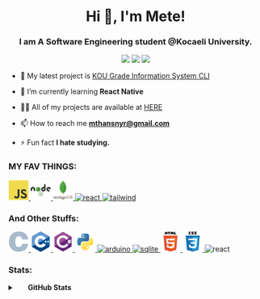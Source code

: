 <h1 align="center">Hi 👋, I'm Mete!</h1>
<h3 align="center">I am A Software Engineering student @Kocaeli University.</h3>

<p align="center"> <a href="https://linkedin.com/in/metehansenyer"><img src="https://img.shields.io/badge/@metehansenyer-E4405F?style=for-the-badge&logo=linkedin&logoColor=white&labelColor=0077B5&color=%23555555"></a> <a href="https://instagram.com/metehansenyer"><img src="https://img.shields.io/badge/@metehansenyer-E4405F?style=for-the-badge&logo=instagram&logoColor=white&labelColor=E4405F&color=%23555555"></a> <a href="https://twitter.com/mitefaz"><img src="https://img.shields.io/badge/@mitefaz-E4405F?style=for-the-badge&logo=x&logoColor=white&labelColor=14171A&color=%23555555"></a>

</p>

- 🔭 My latest project is [KOU Grade Information System CLI](https://github.com/metehansenyer/KOU-Not-Bilgi-Sistemi-CLI)

- 🌱 I’m currently learning **React Native**

- 👨‍💻 All of my projects are available at [HERE](https://github.com/metehansenyer?tab=repositories&q=&type=public&language=&sort=)

- 📫 How to reach me **mthansnyr@gmail.com**

- ⚡ Fun fact **I hate studying.**

<h3 align="left">MY FAV THINGS:</h3>
<p align="left"> 
  <a href="https://developer.mozilla.org/en-US/docs/Web/JavaScript" target="_blank" rel="noreferrer"> <img src="https://raw.githubusercontent.com/devicons/devicon/master/icons/javascript/javascript-original.svg" alt="javascript" width="40" height="40"/> </a>
  <a href="https://nodejs.org" target="_blank" rel="noreferrer"> <img src="https://raw.githubusercontent.com/devicons/devicon/master/icons/nodejs/nodejs-original-wordmark.svg" alt="nodejs" width="40" height="40"/> </a>
  <a href="https://www.mongodb.com/" target="_blank" rel="noreferrer"> <img src="https://raw.githubusercontent.com/devicons/devicon/master/icons/mongodb/mongodb-original-wordmark.svg" alt="mongodb" width="40" height="40"/> </a>
  <a href="https://react.dev/" target="_blank" rel="noreferrer"> <img src="https://cdn.jsdelivr.net/gh/devicons/devicon@latest/icons/react/react-original-wordmark.svg" alt="react" width="40" height="40"/> </a>
  <a href="https://tailwindcss.com/" target="_blank" rel="noreferrer"> <img src="https://www.vectorlogo.zone/logos/tailwindcss/tailwindcss-icon.svg" alt="tailwind" width="40" height="40"/> </a>
</p>

<h3 align="left">And Other Stuffs:</h3>
<p align="left">
  <a href="https://www.open-std.org/jtc1/sc22/wg14/" target="_blank" rel="noreferrer"> <img src="https://raw.githubusercontent.com/devicons/devicon/master/icons/c/c-original.svg" alt="c" width="40" height="40"/> </a>
  <a href="https://isocpp.org" target="_blank" rel="noreferrer"> <img src="https://raw.githubusercontent.com/devicons/devicon/master/icons/cplusplus/cplusplus-original.svg" alt="cplusplus" width="40" height="40"/> </a>
  <a href="https://learn.microsoft.com/tr-tr/dotnet/csharp/" target="_blank" rel="noreferrer"> <img src="https://raw.githubusercontent.com/devicons/devicon/ca28c779441053191ff11710fe24a9e6c23690d6/icons/csharp/csharp-original.svg" alt="csharp" width="40" height="40"/> </a>
  <a href="https://www.python.org" target="_blank" rel="noreferrer"> <img src="https://raw.githubusercontent.com/devicons/devicon/master/icons/python/python-original.svg" alt="python" width="40" height="40"/> </a>
  <a href="https://www.arduino.cc/" target="_blank" rel="noreferrer"> <img src="https://cdn.worldvectorlogo.com/logos/arduino-1.svg" alt="arduino" width="40" height="40"/> </a>
  <a href="https://www.sqlite.org/" target="_blank" rel="noreferrer"> <img src="https://www.vectorlogo.zone/logos/sqlite/sqlite-icon.svg" alt="sqlite" width="40" height="40"/> </a>
  <a href="https://www.w3.org/html/" target="_blank" rel="noreferrer"> <img src="https://raw.githubusercontent.com/devicons/devicon/master/icons/html5/html5-original-wordmark.svg" alt="html5" width="40" height="40"/> </a>
  <a href="https://www.w3schools.com/css/" target="_blank" rel="noreferrer"> <img src="https://raw.githubusercontent.com/devicons/devicon/master/icons/css3/css3-original-wordmark.svg" alt="css3" width="40" height="40"/> </a
  <a href="https://nextjs.org/" target="_blank" rel="noreferrer"> <img src="https://cdn.jsdelivr.net/gh/devicons/devicon@latest/icons/nextjs/nextjs-original.svg" alt="react" width="40" height="40"/> </a>
</p>

<h3 align="left">Stats:</h3>
<details>
  <summary> &nbsp; &nbsp; &nbsp; <b>GitHub Stats</b></summary>
  <br>
  <img align="left" src="https://github-readme-stats.vercel.app/api/top-langs?username=metehansenyer&show_icons=true&locale=en&layout=compact" alt="metehansenyer" />
  <img align="center" src="https://github-readme-stats.vercel.app/api?username=metehansenyer&show_icons=true&locale=en" alt="metehansenyer" />
</details>

